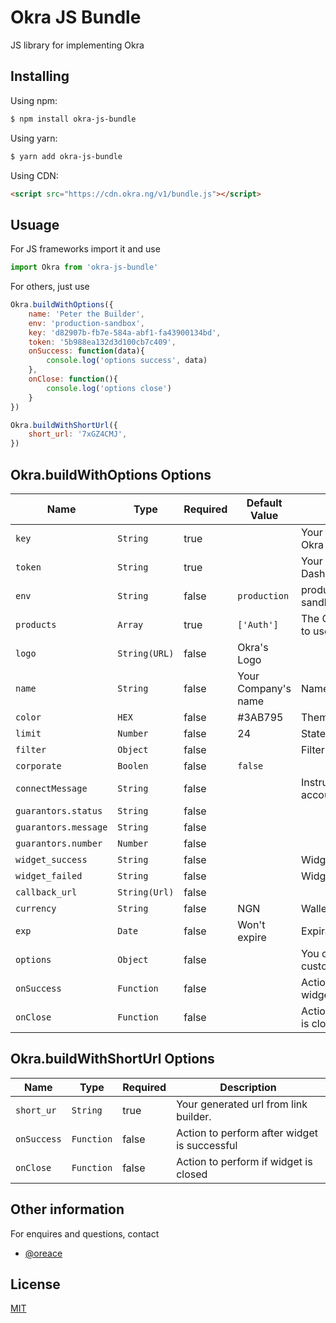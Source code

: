 # Okra JS Bundle

JS library for implementing Okra

## Installing

Using npm:

```bash
$ npm install okra-js-bundle
```

Using yarn:

```bash
$ yarn add okra-js-bundle
```

Using CDN:

```html
<script src="https://cdn.okra.ng/v1/bundle.js"></script>
```

## Usuage
For JS frameworks import it and use
```js
import Okra from 'okra-js-bundle'
```
For others, just use
```js
Okra.buildWithOptions({
    name: 'Peter the Builder',
    env: 'production-sandbox',
    key: 'd82907b-fb7e-584a-abf1-fa43900134bd',
    token: '5b988ea132d3d100cb7c409',
    onSuccess: function(data){
        console.log('options success', data)
    },
    onClose: function(){
        console.log('options close')
    }
})

Okra.buildWithShortUrl({
    short_url: '7xGZ4CMJ',
})
```


## Okra.buildWithOptions Options

|Name                   | Type           | Required            | Default Value       | Description         |
|-----------------------|----------------|---------------------|---------------------|---------------------|
|  `key `               | `String`       | true                |                     | Your public key from your Okra Dashboard.
|  `token `             | `String`       | true                |                     | Your token from your Okra Dashboard.
|  `env `               | `String`       | false               |`production`         | production(live)/production-sandbox (test)
|  `products`           | `Array`        | true                | `['Auth']`          | The Okra products you want to use with the widget.
|  `logo `              | `String(URL)`  | false               | Okra's Logo         | 
|  `name `              | `String`       | false               | Your Company's name | Name on the widget 
|  `color`              | `HEX   `       | false               | #3AB795             | Theme on the widget 
|  `limit`              | `Number`       | false               | 24                  | Statement length
|  `filter`             | `Object`       | false               |                     | Filter for widget
|  `corporate`          | `Boolen`       | false               | `false`             | 
|  `connectMessage`     | `String`       | false               |                     | Instruction to connnect account
|  `guarantors.status`  | `String`       | false               |                     | 
|  `guarantors.message` | `String`       | false               |                     | 
|  `guarantors.number`  | `Number`       | false               |                     | 
|  `widget_success`     | `String`       | false               |                     | Widget Success Message
|  `widget_failed`      | `String`       | false               |                     | Widget Failed Message
|  `callback_url`       | `String(Url)`  | false               |                     | 
|  `currency`           | `String`       | false               | NGN                 | Wallet to bill
|  `exp`                | `Date`         | false               | Won't expire        | Expirary date of widget
|  `options`            | `Object`       | false               |                     | You can pass a object custom values eg id
|  `onSuccess`          | `Function`     | false               |                     | Action to perform after widget is successful
|  `onClose`            | `Function`     | false               |                     | Action to perform if widget is closed


## Okra.buildWithShortUrl Options

|Name                   | Type           | Required            | Description         |
|-----------------------|----------------|---------------------|---------------------|
|  `short_ur`           | `String`       | true                | Your generated url from link builder.
|  `onSuccess`          | `Function`     | false               | Action to perform after widget is successful
|  `onClose`            | `Function`     | false               | Action to perform if widget is closed


## Other information
For enquires and questions, contact
- [@oreace](https://github.com/oreace)

## License
[MIT](LICENSE)